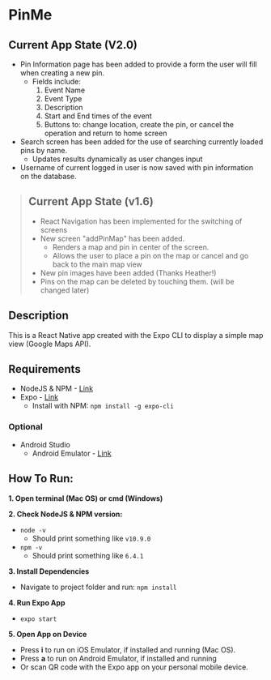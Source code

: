 # PinMe

## Current App State (V2.0)
- Pin Information page has been added to provide a form the user will fill when creating a new pin.
  - Fields include:
      1. Event Name
      2. Event Type
      3. Description
      4. Start and End times of the event
      5. Buttons to: change location, create the pin, or cancel the operation and return to home screen
- Search screen has been added for the use of searching currently loaded pins by name.
  - Updates results dynamically as user changes input
- Username of current logged in user is now saved with pin information on the database.


> ## Current App State (v1.6)
>  - React Navigation has been implemented for the switching of screens
>  - New screen "addPinMap" has been added.
>    - Renders a map and pin in center of the screen.
>    - Allows the user to place a pin on the map or cancel and go back to the main map view
>  - New pin images have been added (Thanks Heather!)
>  - Pins on the map can be deleted by touching them. (will be changed later)


## Description

This is a React Native app created with the Expo CLI to display a simple map view (Google Maps API).

## Requirements
* NodeJS & NPM - [Link](https://nodejs.org/en/)
* Expo - [Link](https://expo.io/)
  - Install with NPM: `npm install -g expo-cli`

### Optional
* Android Studio
  - Android Emulator - [Link](https://developer.android.com/studio/run/managing-avds)


## How To Run:
**1. Open terminal (Mac OS) or cmd (Windows)**  

**2. Check NodeJS & NPM version:**
* `node -v`
  - Should print something like `v10.9.0`
* `npm -v`
  - Should print something like `6.4.1`

**3. Install Dependencies**
* Navigate to project folder and run: `npm install`

**4. Run Expo App**
* `expo start`  

**5. Open App on Device**
* Press **i** to run on iOS Emulator, if installed and running (Mac OS).
* Press **a** to run on Android Emulator, if installed and running
* Or scan QR code with the Expo app on your personal mobile device.
